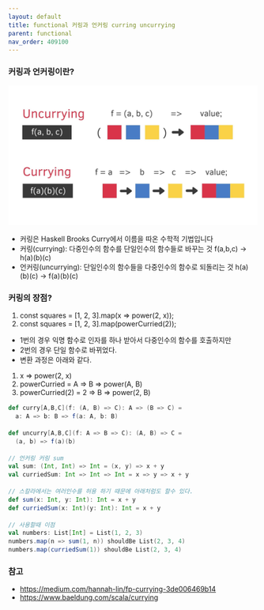 ```yaml
---
layout: default
title: functional 커링과 언커링 curring uncurrying
parent: functional
nav_order: 409100
---
```


### 커링과 언커링이란?
![](../../attach/currying-uncurrying.png)
* 커링은 Haskell Brooks Curry에서 이름을 따온 수학적 기법입니다
* 커링(currying): 다중인수의 함수를 단일인수의 함수들로 바꾸는 것 f(a,b,c) -> h(a)(b)(c) 
* 언커링(uncurrying): 단일인수의 함수들을 다중인수의 함수로 되돌리는 것 h(a)(b)(c) -> f(a)(b)(c)

### 커링의 장점?
1. const squares = [1, 2, 3].map(x => power(2, x)); 
2. const squares = [1, 2, 3].map(powerCurried(2));
* 1번의 경우 익명 함수로 인자를 하나 받아서 다중인수의 함수를 호출하지만
* 2번의 경우 단일 함수로 바뀌었다.
* 변환 과정은 아래와 같다.
1. x => power(2, x)
2. powerCurried = A => B => power(A, B)
3. powerCurried(2) = 2 => B => power(2, B)

```scala
def curry[A,B,C](f: (A, B) => C): A => (B => C) =
  a: A => b: B => f(a: A, b: B)

def uncurry[A,B,C](f: A => B => C): (A, B) => C =
  (a, b) => f(a)(b)

// 언커링 커링 sum
val sum: (Int, Int) => Int = (x, y) => x + y
val curriedSum: Int => Int => Int = x => y => x + y

// 스칼라에서는 여러인수를 허용 하기 때문에 아래처럼도 할수 있다.
def sum(x: Int, y: Int): Int = x + y
def curriedSum(x: Int)(y: Int): Int = x + y

// 사용할때 이점
val numbers: List[Int] = List(1, 2, 3)
numbers.map(n => sum(1, n)) shouldBe List(2, 3, 4)
numbers.map(curriedSum(1)) shouldBe List(2, 3, 4)
```



### 참고
* <https://medium.com/hannah-lin/fp-currying-3de006469b14>
* <https://www.baeldung.com/scala/currying>